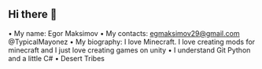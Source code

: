 ## Hi there 👋

• My name: Egor Maksimov
• My contacts: egmaksimov29@gmail.com @TypicalMayonez
• My biography: I love Minecraft. I love creating mods for minecraft and I just love creating games on unity
• I understand Git Python and a little C#
• Desert Tribes

